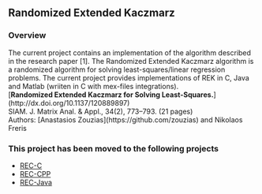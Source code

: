 <h2> Randomized Extended Kaczmarz</h2>
<h3> Overview </h3>
The current project contains an implementation of the algorithm described in the research paper [1]. The Randomized Extended Kaczmarz algorithm is a randomized algorithm for solving least-squares/linear regression problems. The current project provides implementations of REK in C, Java and Matlab (wriiten in C with mex-files integrations).

<br>
[<b>Randomized Extended Kaczmarz for Solving Least-Squares.</b>](http://dx.doi.org/10.1137/120889897)
<br>
SIAM. J. Matrix Anal. & Appl., 34(2), 773–793. (21 pages) 
<br>
Authors: [Anastasios Zouzias](https://github.com/zouzias) and Nikolaos Freris 
<br>
<h3>
This project has been moved to the following projects
</h3>

* [REC-C](https://github.com/zouzias/REK-C)
* [REC-CPP](https://github.com/zouzias/REK-CPP)
* [REC-Java](https://github.com/zouzias/REK-Java)


